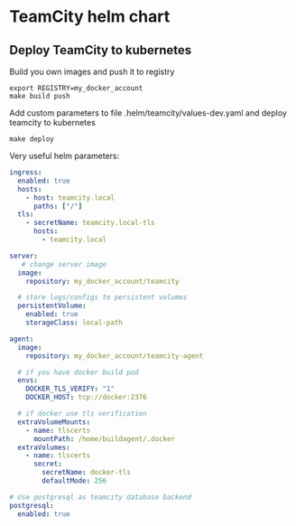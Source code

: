 # TeamCity helm chart

## Deploy TeamCity to kubernetes

Build you own images and push it to registry

```console
export REGISTRY=my_docker_account
make build push
```

Add custom parameters to file .helm/teamcity/values-dev.yaml
and deploy teamcity to kubernetes
```console
make deploy
```

Very useful helm parameters:

```yaml
ingress:
  enabled: true
  hosts:
    - host: teamcity.local
      paths: ["/"]
  tls:
    - secretName: teamcity.local-tls
      hosts:
        - teamcity.local

server:
   # change server image
  image:
    repository: my_docker_account/teamcity

  # store logs/configs to persistent volumes
  persistentVolume:
    enabled: true
    storageClass: local-path

agent:
  image:
    repository: my_docker_account/teamcity-agent

  # if you have docker build pod
  envs:
    DOCKER_TLS_VERIFY: "1"
    DOCKER_HOST: tcp://docker:2376

  # if docker use tls verification
  extraVolumeMounts:
    - name: tlscerts
      mountPath: /home/buildagent/.docker
  extraVolumes:
    - name: tlscerts
      secret:
        secretName: docker-tls
        defaultMode: 256

# Use postgresql as teamcity database backend
postgresql:
  enabled: true
```
